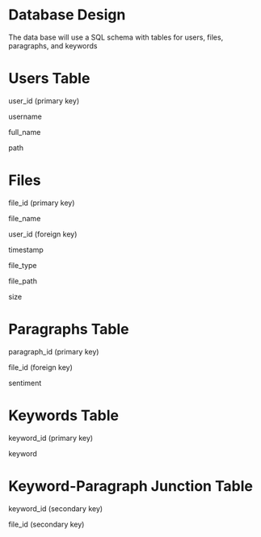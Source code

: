 # Database Design

The data base will use a SQL schema with tables for users, files, paragraphs, and keywords

# Users Table

user_id (primary key)

username

full_name

path

# Files

file_id (primary key)

file_name

user_id (foreign key)

timestamp

file_type

file_path

size

# Paragraphs Table

paragraph_id (primary key)

file_id (foreign key)

sentiment

# Keywords Table

keyword_id (primary key)

keyword

# Keyword-Paragraph Junction Table

keyword_id (secondary key)

file_id (secondary key)

